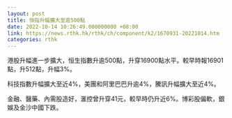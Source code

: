 ```yaml
---
layout: post
title: 恒指升幅擴大至逾500點
date: 2022-10-14 10:26:49.000000000 +08:00
link: https://news.rthk.hk/rthk/ch/component/k2/1670931-20221014.htm
categories: rthk
---
```


港股升幅進一步擴大，恒生指數升逾500點，升穿16900點水平。較早時報16901點，升512點，升幅3%。

科技指數升幅擴大至近4%，美團和阿里巴巴升逾4%，騰訊升幅擴大至近4%。

金融、醫藥、內需股造好，滙控曾升穿41元，較早時仍升近6%。博彩股偏軟，銀娛及金沙中國下跌。
